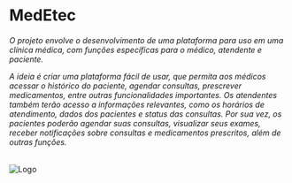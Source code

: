 # MedEtec
<h6> O projeto envolve o desenvolvimento de uma plataforma para uso em uma clínica médica, com funções específicas para o médico, atendente e paciente.

A ideia é criar uma plataforma fácil de usar, que permita aos médicos acessar o histórico do paciente, agendar consultas, prescrever medicamentos, entre outras funcionalidades importantes. Os atendentes também terão acesso a informações relevantes, como os horários de atendimento, dados dos pacientes e status das consultas. Por sua vez, os pacientes poderão agendar suas consultas, visualizar seus exames, receber notificações sobre consultas e medicamentos prescritos, além de outras funções.  </h6>

![Logo](https://user-images.githubusercontent.com/121972347/224321643-dc83e22e-3fa0-4c97-a762-e1989e0229a5.png)

